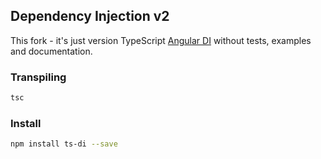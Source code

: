## Dependency Injection v2

This fork - it's just version TypeScript [Angular DI](https://github.com/angular/di.js) without tests, examples and documentation.

### Transpiling

```bash
tsc
```

### Install

```bash
npm install ts-di --save
```